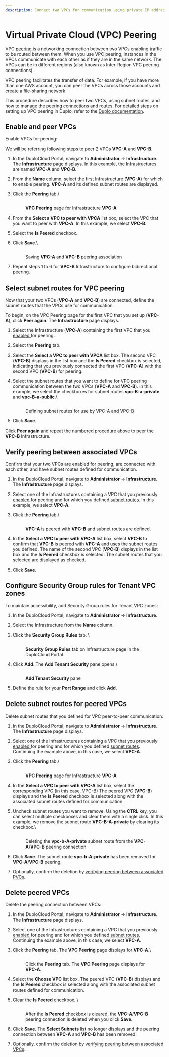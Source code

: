 ```yaml
---
description: Connect two VPCs for communication using private IP addresses
---
```


# Virtual Private Cloud (VPC) Peering

VPC [peering ](https://en.wikipedia.org/wiki/Peering)is a networking connection between two VPCs enabling traffic to be routed between them. When you use VPC peering, instances in the VPCs communicate with each other as if they are in the same network. The VPCs can be in different regions (also known as Inter-Region VPC peering connections).

VPC peering facilitates the transfer of data. For example, if you have more than one AWS account, you can peer the VPCs across those accounts and create a file-sharing network.

This procedure describes how to peer two VPCs, using subnet routes, and how to manage the peering connections and routes. For detailed steps on setting up VPC peering in Duplo, refer to the [Duplo documentation](https://docs.duplocloud.com/docs/overview/aws-services/virtual-private-cloud-vpc-peering).

## Enable and peer VPCs

Enable VPCs for peering:

We will be referring following steps to peer 2 VPCs **VPC-A** and **VPC-B**.

1. In the DuploCloud Portal, navigate to **Administrator** -> **Infrastructure**. The **Infrastructure** page displays. In this example, the Infrastructures are named **VPC-A** and **VPC-B**.
2. From the **Name** column, select the first Infrastructure (**VPC-A**) for which to enable peering. **VPC-A** and its defined subnet routes are displayed.
3.  Click the **Peering** tab.\


    <figure><img src="../../.gitbook/assets/AWS_VPC_Peering_1 (2).png" alt=""><figcaption><p><strong>VPC Peering</strong> page for Infrastructure <strong>VPC-A</strong></p></figcaption></figure>
4. From the **Select a VPC to peer with VPCA** list box, select the VPC that you want to peer with **VPC-A**. In this example, we select **VPC-B**.
5. Select the **Is Peered** checkbox.
6.  Click **Save**.\


    <figure><img src="../../.gitbook/assets/AWS_VPC_Peering_2 (1).png" alt=""><figcaption><p>Saving <strong>VPC-A</strong> and <strong>VPC-B</strong> peering association</p></figcaption></figure>
7. Repeat steps 1 to 6 for **VPC-B** Infrastructure to configure bidirectional peering.

## Select subnet routes for VPC peering

Now that your two VPCs (**VPC-A** and **VPC-B**) are connected, define the subnet routes that the VPCs use for communication.

To begin, on the VPC Peering page for the first VPC that you set up (**VPC-A**), click **Peer again**. The **Infrastructure** page displays.

1. Select the Infrastructure (**VPC-A**) containing the first VPC that you [enabled ](virtual-private-cloud-vpc-peering.md#enable-and-associate-vpcs-for-peering)for peering.
2. Select the **Peering** tab.&#x20;
3. Select the **Select a VPC to peer with VPCA** list box. The second VPC (**VPC-B**) displays in the list box and the **Is Peered** checkbox is selected, indicating that you previously connected the first VPC (**VPC-A**) with the second VPC (**VPC-B**) for peering.
4.  Select the subnet routes that you want to define for VPC peering communication between the two VPCs (**VPC-A** and **VPC-B**). In this example, we select the checkboxes for subnet routes **vpc-B-a-private** and **vpc-B-a-public**.\


    <figure><img src="../../.gitbook/assets/AWS_VPC_Peering_3 (1).png" alt=""><figcaption><p>Defining subnet routes for use by VPC-A and VPC-B</p></figcaption></figure>
5. Click **Save**.&#x20;

Click **Peer again** and repeat the numbered procedure above to peer the **VPC-B** Infrastructure.

## Verify peering between associated VPCs

Confirm that your two VPCs are enabled for peering, are connected with each other, and have subnet routes defined for communication.

1. In the DuploCloud Portal, navigate to **Administrator** -> **Infrastructure**. The **Infrastructure** page displays.
2. Select one of the Infrastructures containing a VPC that you previously [enabled ](virtual-private-cloud-vpc-peering.md#enable-and-associate-vpcs-for-peering)for peering and for which you defined [subnet routes](virtual-private-cloud-vpc-peering.md#select-subnets-to-use-vpc-peering). In this example, we select **VPC-A**.
3.  Click the **Peering** tab.\


    <figure><img src="../../.gitbook/assets/Screenshot (150) (1).png" alt=""><figcaption><p><strong>VPC-A</strong> is peered with <strong>VPC-B</strong> and subnet routes are defined.</p></figcaption></figure>
4. In the **Select a VPC to peer with VPC-A** list box, select **VPC-B** to confirm that **VPC-B** is peered with **VPC-A** and uses the subnet routes you defined. The name of the second VPC (**VPC-B**) displays in the list box and the **Is Peered** checkbox is selected. The subnet routes that you selected are displayed as checked.
5. Click **Save**.

## Configure Security Group rules for Tenant VPC zones

To maintain accessibility, add Security Group rules for Tenant VPC zones:

1. In the DuploCloud Portal, navigate to **Administrator** -> **Infrastructure**.
2. Select the Infrastructure from the **Name** column.
3.  Click the **Security Group Rules** tab. \


    <figure><img src="../../.gitbook/assets/Screenshot (149) (1).png" alt=""><figcaption><p><strong>Security Group Rules</strong> tab on Infrastructure page in the DuploCloud Portal</p></figcaption></figure>
4.  Click **Add**. The **Add Tenant Security** pane opens.\


    <div align="left"><figure><img src="../../.gitbook/assets/AWS_SG_Add_Tenant_Security (2).png" alt=""><figcaption><p><strong>Add Tenant Security</strong> pane</p></figcaption></figure></div>
5. Define the rule for your **Port Range** and click **Add**.

## Delete subnet routes for peered VPCs

Delete subnet routes that you defined for VPC peer-to-peer communication:

1. In the DuploCloud Portal, navigate to **Administrator** -> **Infrastructure**. The **Infrastructure** page displays.
2. Select one of the Infrastructures containing a VPC that you previously [enabled ](virtual-private-cloud-vpc-peering.md#enable-and-associate-vpcs-for-peering)for peering and for which you defined [subnet routes](virtual-private-cloud-vpc-peering.md#select-subnets-to-use-vpc-peering). Continuing the example above, in this case, we select **VPC-A**.
3.  Click the **Peering** tab.\


    <figure><img src="../../.gitbook/assets/AWS_VPC_Peering_1 (1).png" alt=""><figcaption><p><strong>VPC Peering</strong> page for Infrastructure <strong>VPC-A</strong></p></figcaption></figure>
4. In the **Select a VPC to peer with VPC-A** list box, select the corresponding VPC (in this case, VPC-B) The peered VPC (**VPC-B**) displays and the **Is Peered** checkbox is selected along with the associated subnet routes defined for communication.
5.  Uncheck subnet routes you want to remove. Using the **CTRL** key, you can select multiple checkboxes and clear them with a single click. In this example, we remove the subnet route **VPC-B-A-private** by clearing its checkbox.\


    <figure><img src="../../.gitbook/assets/AWS_VPC_Peering_5.png" alt=""><figcaption><p>Deleting the <strong>vpc-b-A-private</strong> subnet route from the <strong>VPC-A</strong>/<strong>VPC-B</strong> peering connection</p></figcaption></figure>
6. Click **Save**. The subnet route **vpc-b-A-private** has been removed for **VPC-A**/**VPC-B** peering.
7. Optionally, confirm the deletion by [verifying peering between associated PVCs](virtual-private-cloud-vpc-peering.md#verify-peering-between-associated-vpcs).

## Delete peered VPCs

Delete the peering connection between VPCs:

1. In the DuploCloud Portal, navigate to **Administrator** -> **Infrastructure**. The **Infrastructure** page displays.
2. Select one of the Infrastructures containing a VPC that you previously [enabled ](virtual-private-cloud-vpc-peering.md#enable-and-associate-vpcs-for-peering)for peering and for which you defined [subnet routes](virtual-private-cloud-vpc-peering.md#select-subnets-to-use-vpc-peering). Continuing the example above, in this case, we select **VPC-A**.
3.  Click the **Peering** tab. The **VPC Peering** page displays for **VPC-A**.\


    <figure><img src="../../.gitbook/assets/AWS_VPC_Peering_1.png" alt=""><figcaption><p>Click the <strong>Peering</strong> tab. The <strong>VPC Peering</strong> page displays for <strong>VPC-A</strong>.</p></figcaption></figure>
4. Select the **Choose VPC** list box. The peered VPC (**VPC-B**) displays and the **Is Peered** checkbox is selected along with the associated subnet routes defined for communication.
5.  Clear the **Is Peered** checkbox. \


    <figure><img src="../../.gitbook/assets/AWS_VPC_Peering_6.png" alt=""><figcaption><p>After the <strong>Is Peered</strong> checkbox is cleared, the <strong>VPC-A</strong>/<strong>VPC-B</strong> peering connection is deleted when you click <strong>Save</strong>.</p></figcaption></figure>
6. Click **Save**. The **Select Subnets** list no longer displays and the peering connection between **VPC-A** and **VPC-B** has been removed.
7. Optionally, confirm the deletion by [verifying peering between associated VPCs](virtual-private-cloud-vpc-peering.md#verify-peering-between-associated-vpcs).
